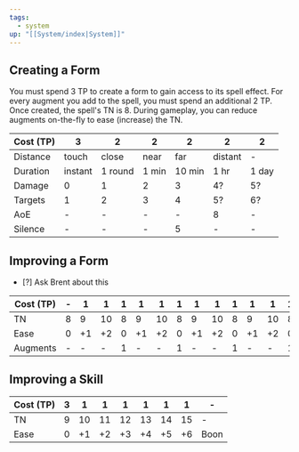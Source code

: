 ```yaml
---
tags:
  - system
up: "[[System/index|System]]"
---
```

## Creating a Form

You must spend 3 TP to create a form to gain access to its spell effect. For every augment you add to the spell, you must spend an additional 2 TP. Once created, the spell's TN is 8. During gameplay, you can reduce augments on-the-fly to ease (increase) the TN. 

| Cost (TP) | 3       | 2       | 2     | 2      | 2       | 2     |
| --------- | ------- | ------- | ----- | ------ | ------- | ----- |
| Distance  | touch   | close   | near  | far    | distant | -     |
| Duration  | instant | 1 round | 1 min | 10 min | 1 hr    | 1 day |
| Damage    | 0       | 1       | 2     | 3      | 4?      | 5?    |
| Targets   | 1       | 2       | 3     | 4      | 5?      | 6?    |
| AoE       | -       | -       | -     | -      | 8       | -     |
| Silence   | -       | -       | -     | 5      | -       | -     |

## Improving a Form

- [?] Ask Brent about this

| Cost (TP) | -   | 1   | 1   | 1   | 1   | 1   | 1   | 1   | 1   | 1   | 1   | 1   | 1   |
| --------- | --- | --- | --- | --- | --- | --- | --- | --- | --- | --- | --- | --- | --- |
| TN        | 8   | 9   | 10  | 8   | 9   | 10  | 8   | 9   | 10  | 8   | 9   | 10  | 8  |
| Ease      | 0   | +1  | +2  | 0   | +1  | +2  | 0   | +1  | +2  | 0   | +1  | +2  | 0 |
| Augments  | -   | -   | -   | 1   | -   | -   | 1   | -   | -   | 1   | -   | -   | 1   |

## Improving a Skill

| Cost (TP) | 3   | 1   | 1   | 1   | 1   | 1   | 1   | -    |
| --------- | --- | --- | --- | --- | --- | --- | --- | ---- |
| TN        | 9   | 10  | 11  | 12  | 13  | 14  | 15  | -    |
| Ease      | 0   | +1  | +2  | +3  | +4  | +5  | +6  | Boon |